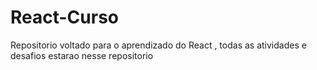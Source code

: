 # React-Curso

Repositorio voltado para o aprendizado do React , todas as atividades e desafios estarao nesse repositorio
